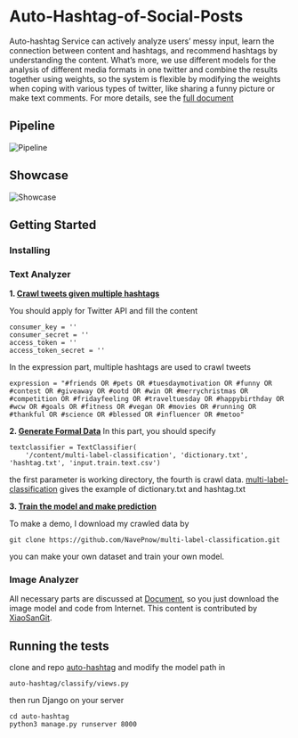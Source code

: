 # Auto-Hashtag-of-Social-Posts
Auto-hashtag Service can actively analyze users’ messy input, learn the connection between content and hashtags, and recommend hashtags by understanding the content. What’s more, we use different models for the analysis of different media formats in one twitter and combine the results together using weights, so the system is flexible by modifying the weights when coping with various types of twitter, like sharing a funny picture or make text comments. For more details, see the [full document](https://medium.com/navepnow/auto-hashtag-of-social-posts-4401b8226b87)

## Pipeline

![Pipeline](https://cdn.jsdelivr.net/gh/NavePnow/blog_photo@private//Untitled.png)

## Showcase
![Showcase](https://cdn.jsdelivr.net/gh/NavePnow/blog_photo@private//un123.jpg)
## Getting Started
### Installing
### Text Analyzer
**1.  [Crawl tweets given multiple hashtags](https://github.com/NavePnow/Auto-Hashtag-of-Social-Posts/blob/master/crawl_tweets.ipynb)**

You should apply for Twitter API and fill the content

```
consumer_key = ''
consumer_secret = ''
access_token = ''
access_token_secret = ''
```

In the expression part, multiple hashtags are used to crawl tweets

```
expression = "#friends OR #pets OR #tuesdaymotivation OR #funny OR #contest OR #giveaway OR #ootd OR #win OR #merrychristmas OR #competition OR #fridayfeeling OR #traveltuesday OR #happybirthday OR #wcw OR #goals OR #fitness OR #vegan OR #movies OR #running OR #thankful OR #science OR #blessed OR #influencer OR #metoo"
```

**2. [Generate Formal Data](https://github.com/NavePnow/Auto-Hashtag-of-Social-Posts/blob/master/Generate_Formal_Data.ipynb)**
In this part, you should specify

```
textclassifier = TextClassifier(
    '/content/multi-label-classification', 'dictionary.txt', 'hashtag.txt', 'input.train.text.csv')
```

the first parameter is working directory, the fourth is crawl data.
[multi-label-classification](https://github.com/NavePnow/multi-label-classification) gives the example of dictionary.txt and hashtag.txt

**3. [Train the model and make prediction](https://github.com/NavePnow/Auto-Hashtag-of-Social-Posts/blob/master/Train_model_and_prediction.ipynb)**

To make a demo, I download my crawled data by
```
git clone https://github.com/NavePnow/multi-label-classification.git
```
you can make your own dataset and train your own model.

### Image Analyzer
All necessary parts are discussed at [Document](https://medium.com/navepnow/auto-hashtag-of-social-posts-4401b8226b87), so you just download the image model and code from Internet. This content is contributed by [XiaoSanGit](https://github.com/XiaoSanGit).


## Running the tests
clone and repo [auto-hashtag](https://github.com/cs-course-stu/CS4242-Social-Media-Computing-NUS) and modify the model path in
```
auto-hashtag/classify/views.py
```
then run Django on your server
```
cd auto-hashtag
python3 manage.py runserver 8000
```